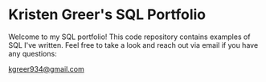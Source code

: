 # Kristen Greer's SQL Portfolio

Welcome to my SQL portfolio! This code repository contains examples of SQL I've written. Feel free to take a look and reach out via email if you have any questions:

kgreer934@gmail.com
